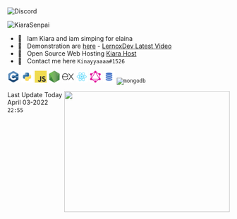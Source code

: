 <img align="center" src=" https://discord.c99.nl/widget/theme-3/853511872971276288.png" alt="Discord"/>

<p align="left"> <img src=" https://discord.c99.nl/widget/theme-3/853511872971276288.png" alt="KiaraSenpai" /> </p>



- 💚 &nbsp; Iam Kiara and iam simping for elaina
- 🎉 &nbsp; Demonstration are [here](https://replit.com/@KiaraSenpai) - [LernoxDev Latest Video](https://www.youtube.com/watch?v=G3yhZ78lYK0)
- 👻 &nbsp; Open Source Web Hosting [Kiara Host](https://kiarahost.kiarasenpai.repl.co)
- 📧 &nbsp; Contact me here `Kinayyaaaa#1526`




<code><img height="27" src="https://raw.githubusercontent.com/github/explore/80688e429a7d4ef2fca1e82350fe8e3517d3494d/topics/cpp/cpp.png" alt="cpp"></code>
<code><img height="27" src="https://raw.githubusercontent.com/github/explore/80688e429a7d4ef2fca1e82350fe8e3517d3494d/topics/python/python.png" alt="python"></code>
<code><img height="27" src="https://raw.githubusercontent.com/github/explore/80688e429a7d4ef2fca1e82350fe8e3517d3494d/topics/javascript/javascript.png" alt="javascript"></code>
<code><img height="27" src="https://raw.githubusercontent.com/github/explore/80688e429a7d4ef2fca1e82350fe8e3517d3494d/topics/nodejs/nodejs.png" alt="nodejs"></code>
<code><img height="27" src="https://raw.githubusercontent.com/devicons/devicon/master/icons/express/express-original.svg" alt="expressjs"></code>
<code><img height="27" src="https://raw.githubusercontent.com/github/explore/80688e429a7d4ef2fca1e82350fe8e3517d3494d/topics/react/react.png" alt="react"></code>
<code><img height="27" src="https://raw.githubusercontent.com/github/explore/80688e429a7d4ef2fca1e82350fe8e3517d3494d/topics/graphql/graphql.png" alt="graphql"></code>
<code><img height="27" src="https://raw.githubusercontent.com/github/explore/80688e429a7d4ef2fca1e82350fe8e3517d3494d/topics/sql/sql.png" alt="sql"></code>
<code><img height="27" src="https://encrypted-tbn0.gstatic.com/images?q=tbn%3AANd9GcSTTzPAw-55ssm1Im594xYZ9eRQu2JylrkYLg&usqp=CAU" alt="mongodb"></code>
</code>


<img align="right" height="275" width="375" alt="" src="https://c.tenor.com/e29eXYgnDCYAAAAd/the-journey-of-elaina-majo-no-tabitabi.gif" />


Last Update Today April 03-2022 ``22:55``
